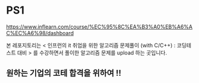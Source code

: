 # PS1
https://www.inflearn.com/course/%EC%95%8C%EA%B3%A0%EB%A6%AC%EC%A6%98/dashboard

본 레포지토리는 < 인프런의 it 취업을 위한 알고리즘 문제풀이 (with C/C++) : 코딩테스트 대비 > 
를 수강하면서 풀이한 알고리즘 문제를 upload 하는 곳입니다. 

## 원하는 기업의 코테 합격을 위하여 !!
